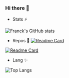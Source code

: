 ### Hi there 👋

- Stats ⚡

![Franck's GitHub stats](https://github-readme-stats.vercel.app/api?username=francknjofang&bg_color=30,e96443,904e95&title_color=fff&text_color=fff&show_icons=true&icon_color=ffff)

- Repos 🔭
[![Readme Card](https://github-readme-stats.vercel.app/api/pin/?username=francknjofang&repo=flaskapplication&show_owner=true&theme=synthwave)](https://github.com/francknjofang/flaskapplication)

[![Readme Card](https://github-readme-stats.vercel.app/api/pin/?username=francknjofang&repo=certifications&show_owner=true&theme=synthwave)](https://github.com/francknjofang/certifications)

- Lang ✨

![Top Langs](https://github-readme-stats.vercel.app/api/top-langs/?username=francknjofang&langs_count=10&hide=javascript,html,php,python)




<!--
**francknjofang/francknjofang** is a ✨ _special_ ✨ repository because its `README.md` (this file) appears on your GitHub profile.

Here are some ideas to get you started:

- 🔭 I’m currently working on ...
- 🌱 I’m currently learning ...
- 👯 I’m looking to collaborate on ...
- 🤔 I’m looking for help with ...
- 💬 Ask me about ...
- 📫 How to reach me: ...
- 😄 Pronouns: ...
- ⚡ Fun fact: ...
-->
